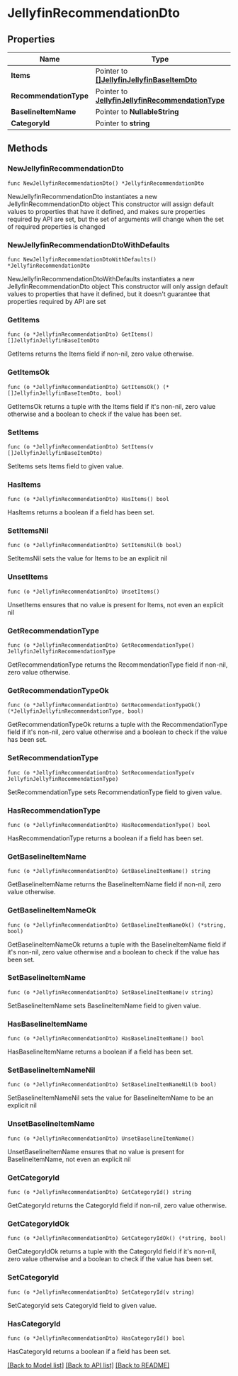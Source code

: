 # JellyfinRecommendationDto

## Properties

Name | Type | Description | Notes
------------ | ------------- | ------------- | -------------
**Items** | Pointer to [**[]JellyfinJellyfinBaseItemDto**](JellyfinJellyfinBaseItemDto.md) |  | [optional] 
**RecommendationType** | Pointer to [**JellyfinJellyfinRecommendationType**](JellyfinRecommendationType.md) |  | [optional] 
**BaselineItemName** | Pointer to **NullableString** |  | [optional] 
**CategoryId** | Pointer to **string** |  | [optional] 

## Methods

### NewJellyfinRecommendationDto

`func NewJellyfinRecommendationDto() *JellyfinRecommendationDto`

NewJellyfinRecommendationDto instantiates a new JellyfinRecommendationDto object
This constructor will assign default values to properties that have it defined,
and makes sure properties required by API are set, but the set of arguments
will change when the set of required properties is changed

### NewJellyfinRecommendationDtoWithDefaults

`func NewJellyfinRecommendationDtoWithDefaults() *JellyfinRecommendationDto`

NewJellyfinRecommendationDtoWithDefaults instantiates a new JellyfinRecommendationDto object
This constructor will only assign default values to properties that have it defined,
but it doesn't guarantee that properties required by API are set

### GetItems

`func (o *JellyfinRecommendationDto) GetItems() []JellyfinJellyfinBaseItemDto`

GetItems returns the Items field if non-nil, zero value otherwise.

### GetItemsOk

`func (o *JellyfinRecommendationDto) GetItemsOk() (*[]JellyfinJellyfinBaseItemDto, bool)`

GetItemsOk returns a tuple with the Items field if it's non-nil, zero value otherwise
and a boolean to check if the value has been set.

### SetItems

`func (o *JellyfinRecommendationDto) SetItems(v []JellyfinJellyfinBaseItemDto)`

SetItems sets Items field to given value.

### HasItems

`func (o *JellyfinRecommendationDto) HasItems() bool`

HasItems returns a boolean if a field has been set.

### SetItemsNil

`func (o *JellyfinRecommendationDto) SetItemsNil(b bool)`

 SetItemsNil sets the value for Items to be an explicit nil

### UnsetItems
`func (o *JellyfinRecommendationDto) UnsetItems()`

UnsetItems ensures that no value is present for Items, not even an explicit nil
### GetRecommendationType

`func (o *JellyfinRecommendationDto) GetRecommendationType() JellyfinJellyfinRecommendationType`

GetRecommendationType returns the RecommendationType field if non-nil, zero value otherwise.

### GetRecommendationTypeOk

`func (o *JellyfinRecommendationDto) GetRecommendationTypeOk() (*JellyfinJellyfinRecommendationType, bool)`

GetRecommendationTypeOk returns a tuple with the RecommendationType field if it's non-nil, zero value otherwise
and a boolean to check if the value has been set.

### SetRecommendationType

`func (o *JellyfinRecommendationDto) SetRecommendationType(v JellyfinJellyfinRecommendationType)`

SetRecommendationType sets RecommendationType field to given value.

### HasRecommendationType

`func (o *JellyfinRecommendationDto) HasRecommendationType() bool`

HasRecommendationType returns a boolean if a field has been set.

### GetBaselineItemName

`func (o *JellyfinRecommendationDto) GetBaselineItemName() string`

GetBaselineItemName returns the BaselineItemName field if non-nil, zero value otherwise.

### GetBaselineItemNameOk

`func (o *JellyfinRecommendationDto) GetBaselineItemNameOk() (*string, bool)`

GetBaselineItemNameOk returns a tuple with the BaselineItemName field if it's non-nil, zero value otherwise
and a boolean to check if the value has been set.

### SetBaselineItemName

`func (o *JellyfinRecommendationDto) SetBaselineItemName(v string)`

SetBaselineItemName sets BaselineItemName field to given value.

### HasBaselineItemName

`func (o *JellyfinRecommendationDto) HasBaselineItemName() bool`

HasBaselineItemName returns a boolean if a field has been set.

### SetBaselineItemNameNil

`func (o *JellyfinRecommendationDto) SetBaselineItemNameNil(b bool)`

 SetBaselineItemNameNil sets the value for BaselineItemName to be an explicit nil

### UnsetBaselineItemName
`func (o *JellyfinRecommendationDto) UnsetBaselineItemName()`

UnsetBaselineItemName ensures that no value is present for BaselineItemName, not even an explicit nil
### GetCategoryId

`func (o *JellyfinRecommendationDto) GetCategoryId() string`

GetCategoryId returns the CategoryId field if non-nil, zero value otherwise.

### GetCategoryIdOk

`func (o *JellyfinRecommendationDto) GetCategoryIdOk() (*string, bool)`

GetCategoryIdOk returns a tuple with the CategoryId field if it's non-nil, zero value otherwise
and a boolean to check if the value has been set.

### SetCategoryId

`func (o *JellyfinRecommendationDto) SetCategoryId(v string)`

SetCategoryId sets CategoryId field to given value.

### HasCategoryId

`func (o *JellyfinRecommendationDto) HasCategoryId() bool`

HasCategoryId returns a boolean if a field has been set.


[[Back to Model list]](../README.md#documentation-for-models) [[Back to API list]](../README.md#documentation-for-api-endpoints) [[Back to README]](../README.md)


